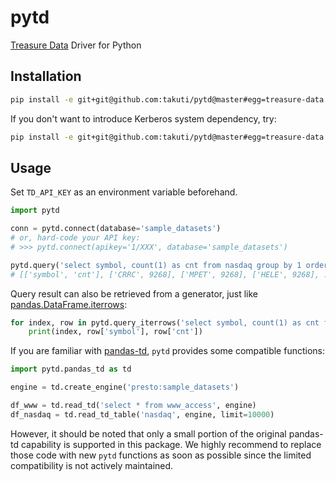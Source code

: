 pytd
===

[Treasure Data](https://www.treasuredata.com/) Driver for Python

## Installation

```sh
pip install -e git+git@github.com:takuti/pytd@master#egg=treasure-data
```

If you don't want to introduce Kerberos system dependency, try:

```sh
pip install -e git+git@github.com:takuti/pytd@master#egg=treasure-data --process-dependency-links
```

## Usage

Set `TD_API_KEY` as an environment variable beforehand.

```py
import pytd

conn = pytd.connect(database='sample_datasets')
# or, hard-code your API key:
# >>> pytd.connect(apikey='1/XXX', database='sample_datasets')

pytd.query('select symbol, count(1) as cnt from nasdaq group by 1 order by 2 desc', conn)
# [['symbol', 'cnt'], ['CRRC', 9268], ['MPET', 9268], ['HELE', 9268], ..., ['ADPVV', 2]]
```

Query result can also be retrieved from a generator, just like [pandas.DataFrame.iterrows](https://pandas.pydata.org/pandas-docs/stable/generated/pandas.DataFrame.iterrows.html):

```py
for index, row in pytd.query_iterrows('select symbol, count(1) as cnt from nasdaq group by 1 order by 2 desc', conn):
    print(index, row['symbol'], row['cnt'])
```

If you are familiar with [pandas-td](https://github.com/treasure-data/pandas-td), `pytd` provides some compatible functions:

```py
import pytd.pandas_td as td

engine = td.create_engine('presto:sample_datasets')

df_www = td.read_td('select * from www_access', engine)
df_nasdaq = td.read_td_table('nasdaq', engine, limit=10000)
```

However, it should be noted that only a small portion of the original pandas-td capability is supported in this package. We highly recommend to replace those code with new `pytd` functions as soon as possible since the limited compatibility is not actively maintained.
